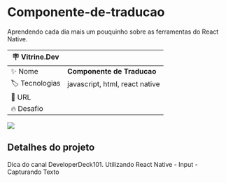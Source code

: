 # Componente-de-traducao

Aprendendo cada dia mais um pouquinho sobre as ferramentas do React Native.

| :placard: Vitrine.Dev |     |
| -------------  | --- |
| :sparkles: Nome        | **Componente de Traducao**
| :label: Tecnologias | javascript, html, react native
| :rocket: URL         | 
| :fire: Desafio     | 

<!-- Inserir imagem com a #vitrinedev ao final do link -->
![](C:\Projetos\Componente-de-traducao\assets\print.png?text=imagem+lindona+do+meu+projeto#vitrinedev)

## Detalhes do projeto

<!--Textos e imagens que descrevam seu projeto, suas conquistas, seus desafios, próximos passos, etc...-->
Dica do canal DeveloperDeck101. Utilizando React Native - Input - Capturando Texto
